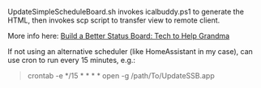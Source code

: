 UpdateSimpleScheduleBoard.sh invokes icalbuddy.ps1 to generate the HTML, then
invokes scp script to transfer view to remote client.

More info here: [Build a Better Status Board: Tech to Help Grandma](https://rvtales.thegillfiles.com/2023/02/simple-schedule-board/)

If not using an alternative scheduler (like HomeAssistant in my case), can use cron to run every 15 minutes, e.g.:

> crontab -e
> */15 * * * * open -g /path/To/UpdateSSB.app

